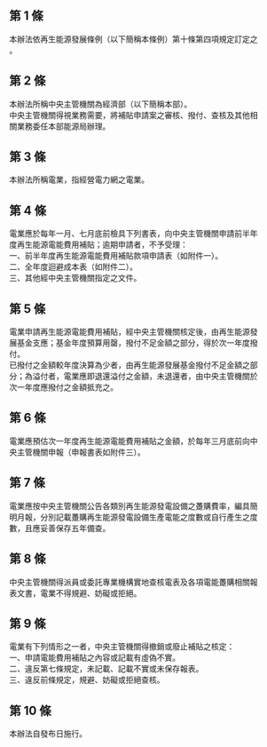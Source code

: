 第 1 條
-------
本辦法依再生能源發展條例（以下簡稱本條例）第十條第四項規定訂定之  
。

第 2 條
-------
本辦法所稱中央主管機關為經濟部（以下簡稱本部）。  
中央主管機關得視業務需要，將補貼申請案之審核、撥付、查核及其他相  
關業務委任本部能源局辦理。

第 3 條
-------
本辦法所稱電業，指經營電力網之電業。

第 4 條
-------
電業應於每年一月、七月底前檢具下列書表，向中央主管機關申請前半年  
度再生能源電能費用補貼；逾期申請者，不予受理：  
一、前半年度再生能源電能費用補貼款項申請表（如附件一）。  
二、全年度迴避成本表（如附件二）。  
三、其他經中央主管機關指定之文件。

第 5 條
-------
電業申請再生能源電能費用補貼，經中央主管機關核定後，由再生能源發  
展基金支應；基金年度預算用罄，撥付不足金額之部分，得於次一年度撥  
付。  
已撥付之金額較年度決算為少者，由再生能源發展基金撥付不足金額之部  
分；為溢付者，電業應即退還溢付之金額，未退還者，由中央主管機關於  
次一年度應撥付之金額抵充之。

第 6 條
-------
電業應預估次一年度再生能源電能費用補貼之金額，於每年三月底前向中  
央主管機關申報（申報書表如附件三）。

第 7 條
-------
電業應按中央主管機關公告各類別再生能源發電設備之躉購費率，編具簡  
明月報，分別記載躉購再生能源發電設備生產電能之度數或自行產生之度  
數，且應妥善保存五年備查。

第 8 條
-------
中央主管機關得派員或委託專業機構實地查核電表及各項電能躉購相關報  
表文書，電業不得規避、妨礙或拒絕。

第 9 條
-------
電業有下列情形之一者，中央主管機關得撤銷或廢止補貼之核定：  
一、申請電能費用補貼之內容或記載有虛偽不實。  
二、違反第七條規定，未記載、記載不實或未保存報表。  
三、違反前條規定，規避、妨礙或拒絕查核。

第 10 條
--------
本辦法自發布日施行。

